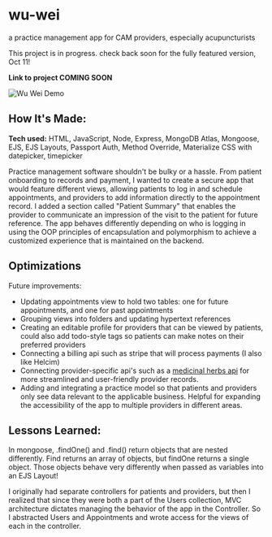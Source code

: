 # wu-wei
a practice management app for CAM providers, especially acupuncturists

This project is in progress. check back soon for the fully featured version, Oct 11!

**Link to project COMING SOON**

![Wu Wei Demo](https://github.com/moonlighter-dev/wu-wei/public/images/wu-wei-demo.gif)

## How It's Made:

**Tech used:** HTML, JavaScript, Node, Express, MongoDB Atlas, Mongoose, EJS, EJS Layouts, Passport Auth, Method Override, Materialize CSS with datepicker, timepicker

Practice management software shouldn't be bulky or a hassle. From patient onboarding to records and payment, I wanted to create a secure app that would feature different views, allowing patients to log in and schedule appointments, and providers to add information directly to the appointment record. I added a section called "Patient Summary" that enables the provider to communicate an impression of the visit to the patient for future reference. The app behaves differently depending on who is logging in using the OOP principles of encapsulation and polymorphism to achieve a customized experience that is maintained on the backend.

## Optimizations

Future improvements:
<ul>
  <li>Updating appointments view to hold two tables: one for future appointments, and one for past appointments</li>
  <li>Grouping views into folders and updating hypertext references</li>
  <li>Creating an editable profile for providers that can be viewed by patients, could also add todo-style tags so patients can make notes on their preferred providers</li>
  <li>Connecting a billing api such as stripe that will process payments (I also like Helcim)</li>
  <li>Connecting provider-specific api's such as a <a href="https://github.com/moonlighter-dev/medicinals-api">medicinal herbs api</a> for more streamlined and user-friendly provider records.</li>
  <li>Adding and integrating a practice model so that patients and providers only see data relevant to the applicable business. Helpful for expanding the accessibility of the app to multiple providers in different areas.</li>
 </ul>

## Lessons Learned:

In mongoose, .findOne() and .find() return objects that are nested differently. Find returns an array of objects, but findOne returns a single object. Those objects behave very differently when passed as variables into an EJS Layout!

I originally had separate controllers for patients and providers, but then I realized that since they were both a part of the Users collection, MVC architecture dictates managing the behavior of the app in the Controller. So I abstracted Users and Appointments and wrote access for the views of each in the controller.
